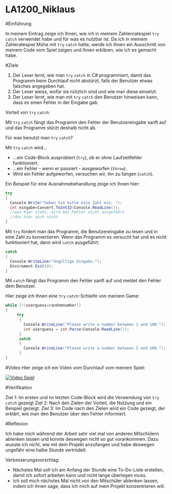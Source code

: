 # LA1200_Niklaus

#Einführung

In meinem Eintrag zeige ich Ihnen, wie ich in meinem Zahlenratespiel `try` `catch` verwendet habe und für was es nutzbar ist. 
Da ich in meinem Zahleratespiel Mühe mit `try` `catch` hatte, werde ich Ihnen ein Ausschnitt von meinem Code vom Spiel zeigen und Ihnen erklären, wie ich es gemacht habe.

 #Ziele
   1. Der Leser lernt, wie man `try` `catch` in C# programmiert, damit das Programm beim Durchlauf nicht abstürzt, falls der Benutzer etwas falsches angegeben hat.
   2. Der Leser weiss, wofür sie nützlich sind und wie man diese einsetzt.
   3. Der Leser lernt, wie man mit `try` `catch` den Benutzer hinweisen kann, dass es einen Fehler in der Eingabe gab.


Vorteil von `try` `catch`:

Mit `try` `catch` fängt das Programm den Fehler der Benutzereingabe sanft auf und das Programm stürzt deshalb nicht ab. 



Für was benutzt man `try` `catch`?

Mit `try` `catch` wird...
  - ...ein Code-Block ausprobiert (`try`), ob er ohne Laufzeitfehler funktioniert.
  - ...ein Fehler - wenn er passiert - ausgeworfen (`throw`).
  - Wird ein Fehler aufgeworfen, versuchen wir, ihn zu fangen (`catch`).


Ein Beispiel für eine Ausnahmebehandlung zeige ich Ihnen hier:
```csharp
try
{
  Console.Write("Geben Sie bitte eine Zahl ein: ");
  int eingabe=Convert.ToInt32(Console.ReadLine());
  //was hier steht, wird bei Fehler nicht ausgeführt
  //das hier auch nicht
}
```
Mit `try` fordert man das Programm, die Benutzereingabe zu lesen und in eine Zahl zu konvertieren. Wenn das Programm es versucht hat und es nicht funktioniert hat, dann wird `catch` ausgeführt:

```csharp
catch
{
  Console.WriteLine("Ungültige Eingabe.");
  Enviroment.Exit(0);
}
```
Mit `catch` fängt das Programm den Fehler sanft auf und meldet den Fehler dem Benutzer.



Hier zeige ich Ihnen eine `try` `catch`-Schleife von meinem Game:
```csharp
while (!(userguess=randomnumber))
{
     try
      {
        Console.WriteLine("Please write a number between 1 and 100.");
        int userguess = int.Parse(Console.ReadLine());
      }
      catch
      {
        Console.WriteLine("Please write a number between 1 and 100.");
      }
}
```
#Video
Hier zeige ich ein Video vom Durchlauf vom meinem Spiel:

<a href="https://user-images.githubusercontent.com/89132005/134320801-af8f77b1-580b-458b-b3e4-a847762143d3.mp4" title="Video Spiel"><img src="{image-url}" alt="Video Spiel" /></a>


#Verifikation

Ziel 1: Im ersten und im letzten Code-Block wird die Verwendung von `try` `catch` gezeigt
Ziel 2: Nach den Zielen der Vorteil, die Nutzung und ein Beispiel gezeigt.
Ziel 3: Im Code nach den Zielen wird ein Code gezeigt, der erklärt, wie man den Benutzer über den Fehler informiert.



#Reflexion

Ich habe mich während der Arbeit sehr viel mal von anderen Mitschülern ablenken lassen und konnte deswegen nicht so gut vorankommen. 
Dazu wusste ich nicht, wie mit dem Projekt anzufangen und habe deswegen ungefähr eine halbe Stunde vertrödelt.

Verbesserungsvorschlag:
- Nächstes Mal soll ich am Anfang der Stunde eine To-Do-Liste erstellen, damit ich sofort arbeiten kann und nicht lange überlegen muss.
- Ich soll mich nächstes Mal nicht von den Mitschüler ablenken lassen, indem ich ihnen sage, dass ich mich auf mein Projekt konzentrieren will.

